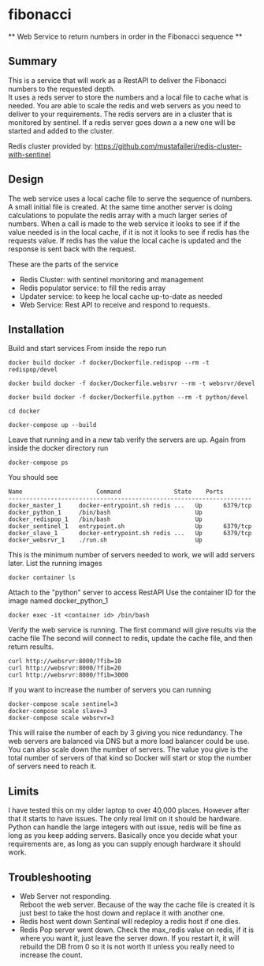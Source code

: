 # fibonacci
** Web Service to return numbers in order in the Fibonacci sequence **

## Summary
This is a service that will work as a RestAPI to deliver the Fibonacci numbers to the requested depth.  
It uses a reds server to store the numbers and a local file to cache what is needed.  You are able to scale the
redis and web servers as you need to deliver to your requirements. The redis servers are in a cluster that is monitored by sentinel.  If a redis server goes down a a new one will be started and added to the cluster.

Redis cluster provided by:
https://github.com/mustafaileri/redis-cluster-with-sentinel

## Design
The web service uses a local cache file to serve the sequence of numbers.  A small initial file is created.  At the same time another server is doing calculations to populate the redis array with a much larger series of numbers.  When a call is made to the web service it looks to see if if the value needed is in the local cache, if it is not it looks to see if redis has the requests value.  If redis has the value the local cache is updated and the response is sent back with the request.

These are the parts of the service

* Redis Cluster: with sentinel monitoring and management
* Redis populator service: to fill the redis array
* Updater service: to keep he local cache up-to-date as needed
* Web Service: Rest API to receive and respond to requests.


## Installation

Build and start services
From inside the repo run
```
docker build docker -f docker/Dockerfile.redispop --rm -t redispop/devel
```
```
docker build docker -f docker/Dockerfile.websrvr --rm -t websrvr/devel
```
```
docker build docker -f docker/Dockerfile.python --rm -t python/devel
```
```
cd docker
```
```
docker-compose up --build
```
Leave that running and in a new tab verify the servers are up.
Again from inside the docker directory run
```
docker-compose ps
```
You should see
```
Name                     Command               State    Ports  
---------------------------------------------------------------------
docker_master_1     docker-entrypoint.sh redis ...   Up      6379/tcp
docker_python_1     /bin/bash                        Up              
docker_redispop_1   /bin/bash                        Up              
docker_sentinel_1   entrypoint.sh                    Up      6379/tcp
docker_slave_1      docker-entrypoint.sh redis ...   Up      6379/tcp
docker_websrvr_1    ./run.sh                         Up  
```
This is the minimum number of servers needed to work, we will add servers later.
List the running images
```
docker container ls
```
Attach to the "python" server to access RestAPI
Use the container ID for the image named docker_python_1
```
docker exec -it <container id> /bin/bash
```
Verify the web service is running.
The first command will give results via the cache file
The second will connect to redis, update the cache file, and then return results.
```
curl http://websrvr:8000/?fib=10
curl http://websrvr:8000/?fib=20
curl http://websrvr:8000/?fib=3000
```
If you want to increase the number of servers you can running
```
docker-compose scale sentinel=3
docker-compose scale slave=3
docker-compose scale websrvr=3
```
This will raise the number of each by 3 giving you nice redundancy.
The web servers are balanced via DNS but a more load balancer could be use.  
You can also scale down the number of servers. The value you give is the total number of servers of that kind so Docker will start or stop the number of servers need to reach it.

## Limits
I have tested this on my older laptop to over 40,000 places.  However after that it starts to have issues.  The only real limit on it should be hardware.  Python can handle the large integers with out issue, redis will be fine as long as you keep adding servers.  Basically once you decide what your requirements are, as long as you can supply enough hardware it should work.

## Troubleshooting
* Web Server not responding.  
  Reboot the web server.  Because of the way the cache file is created it is just best to take the host down and replace it with another one.
* Redis host went down
  Sentinal will redeploy a redis host if one dies.  
* Redis Pop server went down.
  Check the max_redis value on redis, if it is where you want it, just leave the server down.  If you restart it, it will rebuild the DB from 0 so it is not worth it unless you really need to increase the count.
   
